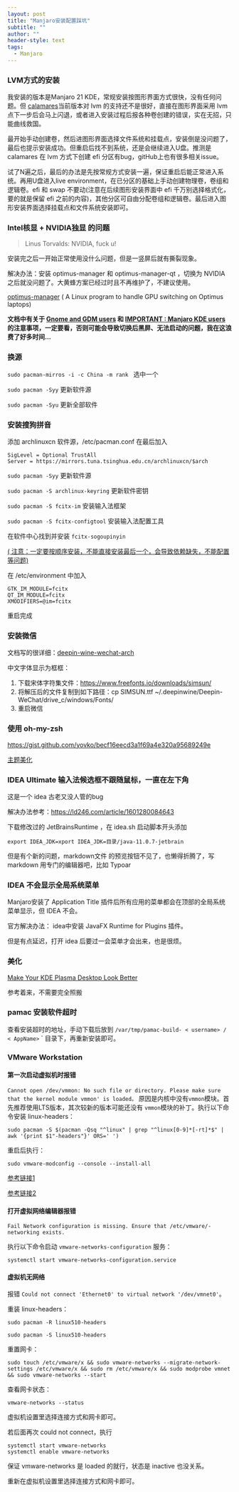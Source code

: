 ```yaml
---
layout: post
title: "Manjaro安装配置踩坑"
subtitle: ""
author: ""
header-style: text
tags:
  - Manjaro
---
```


### LVM方式的安装

我安装的版本是Manjaro 21 KDE，常规安装按图形界面方式很快，没有任何问题。但 [calamares](https://github.com/calamares/calamares)当前版本对 lvm 的支持还不是很好，直接在图形界面采用 lvm 点下一步后会马上闪退，或者进入安装过程后报各种卷创建的错误，实在无招，只能曲线救国。

最开始手动创建卷，然后进图形界面选择文件系统和挂载点，安装倒是没问题了，最后也提示安装成功。但重启后找不到系统，还是会继续进入U盘。推测是 calamares 在 lvm 方式下创建 efi 分区有bug，gitHub上也有很多相关issue。

试了N遍之后，最后的办法是先按常规方式安装一遍，保证重启后能正常进入系统。再用U盘进入live environment，在已分区的基础上手动创建物理卷，卷组和逻辑卷。efi 和 swap 不要动(注意在后续图形安装界面中 efi 千万别选择格式化，要的就是保留 efi 之前的内容)，其他分区可自由分配卷组和逻辑卷。最后进入图形安装界面选择挂载点和文件系统安装即可。





### Intel核显 + NVIDIA独显 的问题

> Linus Torvalds:  NVIDIA, fuck u!

安装完之后一开始正常使用没什么问题，但是一竖屏后就有撕裂现象。

解决办法：安装 optimus-manager 和 optimus-manager-qt ，切换为 NVIDIA 之后就没问题了。大黄蜂方案已经过时且不再维护了，不建议使用。

[optimus-manager](https://github.com/Askannz/optimus-manager) ( A Linux program to handle GPU switching on Optimus laptops)

**文档中有关于 [Gnome and GDM users](https://github.com/Askannz/optimus-manager#important--gnome-and-gdm-users) 和 [IMPORTANT : Manjaro KDE users](https://github.com/Askannz/optimus-manager#important--manjaro-kde-users) 的注意事项，一定要看，否则可能会导致切换后黑屏、无法启动的问题，我在这浪费了好多时间...**



### 换源

`sudo pacman-mirros -i -c China -m rank ` 	 选中一个

`sudo pacman -Syy`  	更新软件源

`sudo pacman -Syu` 	 更新全部软件





### 安装搜狗拼音

添加 archlinuxcn 软件源，/etc/pacman.conf 在最后加入

```[archlinuxcn] 
SigLevel = Optional TrustAll 
Server = https://mirrors.tuna.tsinghua.edu.cn/archlinuxcn/$arch
```

`sudo pacman -Syy`  	更新软件源

`sudo pacman -S archlinux-keyring`	 更新软件密钥

`sudo pacman -S fcitx-im`	 安装输入法框架

`sudo pacman -S fcitx-configtool`	 安装输入法配置工具

在软件中心找到并安装 `fcitx-sogoupinyin`

<u>( 注意：一定要按顺序安装，不能直接安装最后一个，会导致依赖缺失，不能配置等问题)</u>

在 /etc/environment 中加入

```
GTK_IM_MODULE=fcitx
QT_IM_MODULE=fcitx
XMODIFIERS=@im=fcitx
```

重启完成







### 安装微信

文档写的很详细：[deepin-wine-wechat-arch](https://github.com/countstarlight/deepin-wine-wechat-arch)

中文字体显示为框框：

1. 下载宋体字符集文件：https://www.freefonts.io/downloads/simsun/
2. 将解压后的文件复制到如下路径：cp    SIMSUN.ttf    ~/.deepinwine/Deepin-WeChat/drive_c/windows/Fonts/
3. 重启微信





### 使用 oh-my-zsh

https://gist.github.com/yovko/becf16eecd3a1f69a4e320a95689249e

[主题美化](https://github.com/romkatv/powerlevel10k#arch-linux)







### IDEA Ultimate 输入法候选框不跟随鼠标，一直在左下角

这是一个 idea 古老又没人管的bug

解决办法参考：https://ld246.com/article/1601280084643 

下载修改过的  JetBrainsRuntime ，在 idea.sh 启动脚本开头添加

`export IDEA_JDK=xport IDEA_JDK=目录/java-11.0.7-jetbrain`

但是有个新的问题，markdown文件 的预览按钮不见了，也懒得折腾了，写 markdown 用专门的编辑器吧，比如 Typoar







###  IDEA 不会显示全局系统菜单 

Manjaro安装了 Application Title 插件后所有应用的菜单都会在顶部的全局系统菜单显示，但 IDEA 不会。

官方解决办法： idea中安装 JavaFX Runtime for Plugins 插件。

但是有点延迟，打开 idea 后要过一会菜单才会出来，也是很烦。





### 美化

[Make Your KDE Plasma Desktop Look Better](https://www.youtube.com/watch?v=exQh0_JKBJQ)

参考着来，不需要完全照搬





### pamac 安装软件超时

查看安装超时的地址，手动下载后放到 `/var/tmp/pamac-build- < username> / < AppName>` ` 目录下，再重新安装即可。







### VMware Workstation



#### 第一次启动虚拟机时报错 

`Cannot open /dev/vmmon: No such file or directory. Please make sure that the kernel module vmmon' is loaded。` 原因是内核中没有`vmmon`模块。首先推荐使用LTS版本，其次较新的版本可能还没有 `vmmon`模块的补丁。执行以下命令安装 linux-headers：

  ```shell
  sudo pacman -S $(pacman -Qsq "^linux" | grep "^linux[0-9]*[-rt]*$" | awk '{print $1"-headers"}' ORS=' ')
  ```

  重启后执行：

  ```shell
  sudo vmware-modconfig --console --install-all
  ```

  [参考链接1](https://forum.manjaro.org/t/could-not-open-dev-vmmon/21431/2)

  [参考链接2](https://www.leeyiding.com/archives/43/) 　　

  

####  打开虚拟网络编辑器报错 

`Fail Network configuration is missing. Ensure that /etc/vmware/-networking exists.`

  执行以下命令启动 `vmware-networks-configuration` 服务：

  ```shell
  systemctl start vmware-networks-configuration.service
  ```





#### 虚拟机无网络

报错 `Could not connect 'Ethernet0' to virtual network '/dev/vmnet0'`。

  重装 linux-headers：

  ```shell
  sudo pacman -R linux510-headers
  
  sudo pacman -S linux510-headers
  ```

  重置网卡：

  ```shell
  sudo touch /etc/vmware/x && sudo vmware-networks --migrate-network-settings /etc/vmware/x && sudo rm /etc/vmware/x && sudo modprobe vmnet && sudo vmware-networks --start
  ```

  查看网卡状态：

  ```shell
  vmware-networks --status
  ```

  虚拟机设置里选择连接方式和网卡即可。  



  若后面再次 could not connect，执行

```shell
systemctl start vmware-networks
systemctl enable vmware-networks
```

  保证 vmware-networks 是 loaded 的就行，状态是 inactive 也没关系。

  重新在虚拟机设置里选择连接方式和网卡即可。